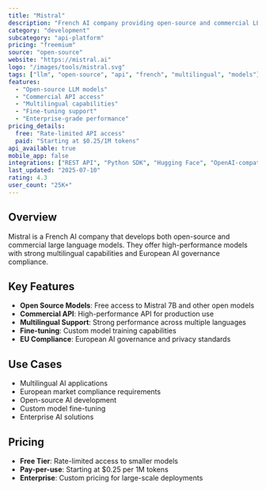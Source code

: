 ```yaml
---
title: "Mistral"
description: "French AI company providing open-source and commercial LLM models"
category: "development"
subcategory: "api-platform"
pricing: "freemium"
source: "open-source"
website: "https://mistral.ai"
logo: "/images/tools/mistral.svg"
tags: ["llm", "open-source", "api", "french", "multilingual", "models"]
features:
  - "Open-source LLM models"
  - "Commercial API access"
  - "Multilingual capabilities"
  - "Fine-tuning support"
  - "Enterprise-grade performance"
pricing_details:
  free: "Rate-limited API access"
  paid: "Starting at $0.25/1M tokens"
api_available: true
mobile_app: false
integrations: ["REST API", "Python SDK", "Hugging Face", "OpenAI-compatible API"]
last_updated: "2025-07-10"
rating: 4.3
user_count: "25K+"
---
```


## Overview

Mistral is a French AI company that develops both open-source and commercial large language models. They offer high-performance models with strong multilingual capabilities and European AI governance compliance.

## Key Features

- **Open Source Models**: Free access to Mistral 7B and other open models
- **Commercial API**: High-performance API for production use
- **Multilingual Support**: Strong performance across multiple languages
- **Fine-tuning**: Custom model training capabilities
- **EU Compliance**: European AI governance and privacy standards

## Use Cases

- Multilingual AI applications
- European market compliance requirements
- Open-source AI development
- Custom model fine-tuning
- Enterprise AI solutions

## Pricing

- **Free Tier**: Rate-limited access to smaller models
- **Pay-per-use**: Starting at $0.25 per 1M tokens
- **Enterprise**: Custom pricing for large-scale deployments